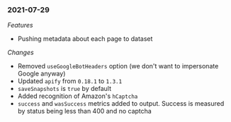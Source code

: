 ### 2021-07-29
*Features*
- Pushing metadata about each page to dataset

*Changes*
- Removed `useGoogleBotHeaders` option (we don't want to impersonate Google anyway)
- Updated `apify` from `0.18.1` to `1.3.1`
- `saveSnapshots` is `true` by default
- Added recognition of Amazon's `hCaptcha`
- `success` and `wasSuccess` metrics added to output. Success is measured by status being less than 400 and no captcha